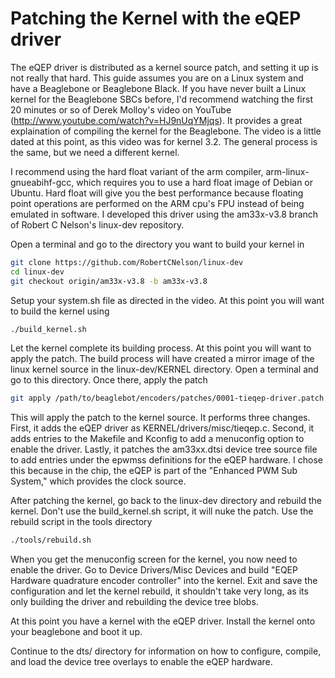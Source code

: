 Patching the Kernel with the eQEP driver
====================================

The eQEP driver is distributed as a kernel source patch, and setting it up is not really that hard.  This guide assumes you are on a Linux system and have a Beaglebone or Beaglebone Black.  If you have never built a Linux kernel for the Beaglebone SBCs before, I'd recommend watching the first 20 minutes or so of Derek Molloy's video on YouTube (http://www.youtube.com/watch?v=HJ9nUqYMjqs).  It provides a great explaination of compiling the kernel for the Beaglebone.  The video is a little dated at this point, as this video was for kernel 3.2.  The general process is the same, but we need a different kernel.

I recommend using the hard float variant of the arm compiler, arm-linux-gnueabihf-gcc, which requires you to use a hard float image of Debian or Ubuntu.  Hard float will give you the best performance because floating point operations are performed on the ARM cpu's FPU instead of being emulated in software.  I developed this driver using the am33x-v3.8 branch of Robert C Nelson's linux-dev repository.

Open a terminal and go to the directory you want to build your kernel in

```bash
git clone https://github.com/RobertCNelson/linux-dev
cd linux-dev
git checkout origin/am33x-v3.8 -b am33x-v3.8
```

Setup your system.sh file as directed in the video.  At this point you will want to build the kernel using 

```bash
./build_kernel.sh
```

Let the kernel complete its building process.  At this point you will want to apply the patch.  The build process will have created a mirror image of the linux kernel source in the linux-dev/KERNEL directory.  Open a terminal and go to this directory.  Once there, apply the patch

```bash
git apply /path/to/beaglebot/encoders/patches/0001-tieqep-driver.patch
```

This will apply the patch to the kernel source.  It performs three changes.  First, it adds the eQEP driver as KERNEL/drivers/misc/tieqep.c.  Second, it adds entries to the Makefile and Kconfig to add a menuconfig option to enable the driver.  Lastly, it patches the am33xx.dtsi device tree source file to add entries under the epwmss definitions for the eQEP hardware.  I chose this because in the chip, the eQEP is part of the "Enhanced PWM Sub System," which provides the clock source.  

After patching the kernel, go back to the linux-dev directory and rebuild the kernel.  Don't use the build_kernel.sh script, it will nuke the patch.  Use the rebuild script in the tools directory

```bash
./tools/rebuild.sh
```

When you get the menuconfig screen for the kernel, you now need to enable the driver.  Go to Device Drivers/Misc Devices and build "EQEP Hardware quadrature encoder controller" into the kernel.  Exit and save the configuration and let the kernel rebuild, it shouldn't take very long, as its only building the driver and rebuilding the device tree blobs.

At this point you have a kernel with the eQEP driver.  Install the kernel onto your beaglebone and boot it up.

Continue to the dts/ directory for information on how to configure, compile, and load the device tree overlays to enable the eQEP hardware.


